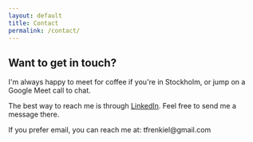 ```yaml
---
layout: default
title: Contact
permalink: /contact/
---
```


<div class="mw7 center ph3 f4 lh-copy">
  <h2>Want to get in touch?</h2>

  <p>I'm always happy to meet for coffee if you're in Stockholm, or jump on a Google Meet call to chat.</p>
  
  <p>The best way to reach me is through <a href="https://www.linkedin.com/in/thomasfrenkiel/" target="_blank" rel="noopener noreferrer">LinkedIn</a>. Feel free to send me a message there.</p>
  
  <p>If you prefer email, you can reach me at: <span class="email-protection">tfrenk<span style="display:none">no-spam</span>iel@gm<span style="display:none">hunter2</span>ail.com</span></p>

</div>
<br>
<script>
  // Simple email obfuscation
  document.addEventListener('DOMContentLoaded', function() {
    const emailElement = document.querySelector('.email-protection');
    if (emailElement) {
      emailElement.textContent = 'tfrenkiel' + '@' + 'gmail.com';
    }
  });
</script>